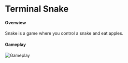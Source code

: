 # Terminal Snake

#### Overwiew
Snake is a game where you control a snake and eat apples.

#### Gameplay
![Gameplay](https://media.giphy.com/media/Os5CQDvyKdqcBP4gj6/giphy.gif)